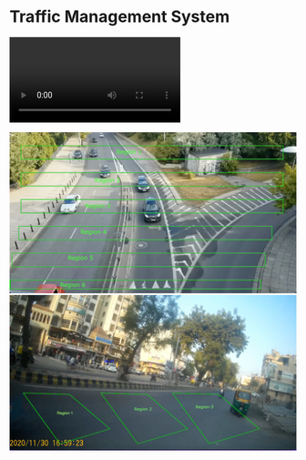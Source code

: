 # Traffic Management System


![](https://github.com/Stitaprajna/TrafficManagementSystem/blob/main/Demo/demo1.mp4)

![](https://github.com/Stitaprajna/TrafficManagementSystem/blob/main/screenshots/speed-tracking-region-1.jpg)
![](https://github.com/Stitaprajna/TrafficManagementSystem/blob/main/screenshots/speed-tracking-region-2.jpg)
